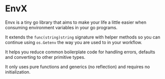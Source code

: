 # EnvX
Envx is a tiny go library that aims to make your life a little easier when consuming environment variables in your go programs. 

It extends the `func(string)string` signature with helper methods so you can continue using `os.Getenv` the way you are used to in your workflow. 

It helps you reduce common boilerplate code for handling errors, defaults and converting to other primitive types. 

It only uses pure functions and generics (no reflection) and requires no initialization. 
